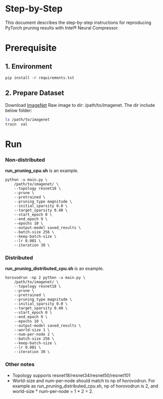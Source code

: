 Step-by-Step
============

This document describes the step-by-step instructions for reproducing PyTorch pruning results with Intel® Neural Compressor.

# Prerequisite

## 1. Environment
```shell
pip install -r requirements.txt
```

## 2. Prepare Dataset

Download [ImageNet](http://www.image-net.org/) Raw image to dir: /path/to/imagenet.  The dir include below folder:

```bash
ls /path/to/imagenet
train  val
```

# Run
### Non-distributed
**run_pruning_cpu.sh** is an example.
```shell
python -u main.py \
    /path/to/imagenet/ \
    --topology resnet18 \
    --prune \
    --pretrained \
    --pruning_type magnitude \
    --initial_sparsity 0.0 \
    --target_sparsity 0.40 \
    --start_epoch 0 \
    --end_epoch 9 \
    --epochs 10 \
    --output-model saved_results \
    --batch-size 256 \
    --keep-batch-size \
    --lr 0.001 \
    --iteration 30 \
```

### Distributed 
**run_pruning_distributed_cpu.sh** is an example.
```shell
horovodrun -np 2 python -u main.py \
    /path/to/imagenet/ \
    --topology resnet18 \
    --prune \
    --pretrained \
    --pruning_type magnitude \
    --initial_sparsity 0.0 \
    --target_sparsity 0.40 \
    --start_epoch 0 \
    --end_epoch 9 \
    --epochs 10 \
    --output-model saved_results \
    --world-size 1 \
    --num-per-node 2 \
    --batch-size 256 \
    --keep-batch-size \
    --lr 0.001 \
    --iteration 30 \
```

### Other notes
- Topology supports resnet18/resnet34/resnet50/resnet101
- World-size and num-per-node should match to np of horovodrun. For example as run_pruning_distributed_cpu.sh, np of horovodrun is 2, and world-size * num-per-node = 1 * 2 = 2.
